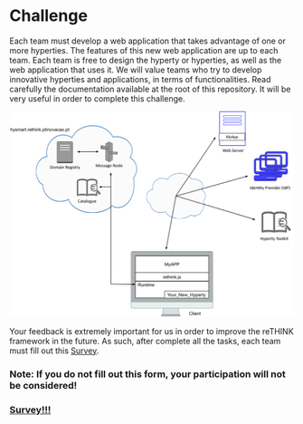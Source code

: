 # Challenge

Each team must develop a web application that takes advantage of one or more hyperties. The features of this new web application are up to each team. Each team is free to design the hyperty or hyperties, as well as the web application that uses it. We will value teams who try to develop innovative hyperties and applications, in terms of functionalities. Read carefully the documentation available at the root of this repository. It will be very useful in order to complete this challenge.

![5th Challenge](./Figures/5-Tutorial.jpg)


Your feedback is extremely important for us in order to improve the reTHINK framework in the future. As such, after complete all the tasks, each team must fill out this [Survey](https://docs.google.com/forms/d/e/1FAIpQLScTQeolosHiaBMDT-uDx4eppZA_QLbiOET8U3j2vucHf-aSgg/viewform). 

### Note: If you do not fill out this form, your participation will not be considered! 


### [Survey!!!](https://docs.google.com/forms/d/e/1FAIpQLScTQeolosHiaBMDT-uDx4eppZA_QLbiOET8U3j2vucHf-aSgg/viewform) 
